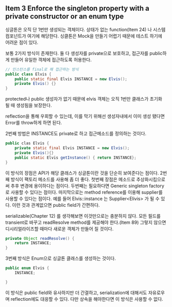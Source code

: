 ## Item 3 Enforce the singleton property with a private constructor or an enum type

싱글톤은 오직 단 1번만 생성되는 객체이다. 상태가 없는 function(Item 24) 나 시스템 컴포넌트가 여기에 해당한다.
싱클톤은 Mock을 만들기 어렵기 때문에 테스트 하기에 어려운 점이 있다. 

보통 2가지 방식이 존재한다. 둘 다 생성자를 private으로 보호하고, 접근자를 public하게 만들어 유일한 객체에 접근하도록 허용한다.

```java
// 인스턴스를 final로 해 접근하는 방식
public class Elvis {
    public static final Elvis INSTANCE = new Elvis();
    private Elvis() {}
}
```

protected나 public 생성자가 없기 때문에 elvis 객체는 오직 1번만 클래스가 초기화 될 때 생성됨을 보장한다.

reflection을 통해 우회할 수 있는데, 이를 막기 위해선 생성자내에서 이미 생성 됐다면 Error를 throw하게 하면 된다.

2번째 방법은 INSTANCE도 private로 하고 접근메소드를 정의하는 것이다.

```java
public clas Elvis {
    private static final Elvis INSTANCE = new Elvis();
    private Elvis(){}
    public static Elvis getInstance() { return INSTANCE};
}
```

이 방식의 장점은 API가 해당 클래스가 싱글톤이란 것을 단순히 보여준다는 점이다.
2번째 방식이 팩토리 메소드를 사용해 좀 더 좋다. 첫번째 장점은 메소드로 추상화시킴으로써 추후 변경에 용이하다는 점이다.
두번째는 필요하다면 Generic singleton factory 로 사용할 수 있다는 점이다. 마지막으로는  method reference를 이용해 supplier를 사용할 수 
있다는 점이다. 예를 들어 Elvis::instance 는 Supplier\<Elivis\> 가 될 수 있다.
이런 것과 관계없으면 public field가 간편하다.

serializable(Chapter 12) 를 생각해보면 이것만으로는 충분하지 않다. 모든 필드를 transient로 바꾸고 readResolve method를 제공해야 한다.(Item 89) 그렇지 않으면 디시리얼라이즈할 때마다 새로운 객체가 만들어 질 것이다.

```java
private Object readResolve() {
    return INSTANCE;
}
```

3번째 방식은 Enum으로 싱글톤 클래스를 생성하는 것이다.
```java
public enum Elvis {
    INSTANCE;

}
```

이 방식은 public field와 유사하지만 더 간결하고, serialization에 대해서도 자유로우며 reflection에도 대응할 수 있다. 다만 상속을 해야한다면 이 방식은 사용할 수 없다.